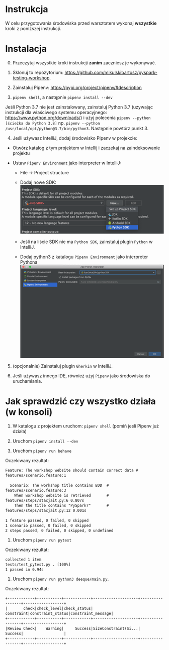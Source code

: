 # Instrukcja

W celu przygotowania środowiska przed warsztatem wykonaj **wszystkie** kroki z poniższej instrukcji.

# Instalacja

0. Przeczytaj wszystkie kroki instrukcji **zanim** zaczniesz je wykonywać.

1. Sklonuj to repozytorium: https://github.com/mikulskibartosz/pyspark-testing-workshop.

2. Zainstaluj Pipenv: https://pypi.org/project/pipenv/#description

3. `pipenv shell`, a następnie `pipenv install --dev`

Jeśli Python 3.7 nie jest zainstalowany, zainstaluj Python 3.7 (używając instrukcji dla właściwego systemu operacyjnego: https://www.python.org/downloads/) i użyj polecenia `pipenv --python [ścieżka do Python 3.8]` np. `pipenv --python /usr/local/opt/python@3.7/bin/python3`. Następnie powtórz punkt 3.

4. Jeśli używasz IntelliJ, dodaj środowisko Pipenv w projekcie:

* Otwórz katalog z tym projektem w Intellij i zaczekaj na zaindeksowanie projektu

* Ustaw `Pipenv Environment` jako interpreter w IntelliJ:

  * File -> Project structure

  * Dodaj nowe SDK: ![Ustawienie SKD](img/new_sdk.png)
  
  * Jeśli na liście SDK nie ma `Python SDK`, zainstaluj plugin `Python` w IntelliJ.

  * Dodaj python3 z katalogu `Pipenv Environment` jako interpreter Pythona ![Interpreter z .venv](img/interpreter.png)

5. (opcjonalnie) Zainstaluj plugin `Gherkin` w IntelliJ.

6. Jeśli używasz innego IDE, również użyj `Pipenv` jako środowiska do uruchamiania.

# Jak sprawdzić czy wszystko działa (w konsoli)

1. W katalogu z projektem uruchom: `pipenv shell` (pomiń jeśli Pipenv już działa)

1. Uruchom `pipenv install --dev`

1. Uruchom `pipenv run behave`

Oczekiwany rezultat:

```
Feature: The workshop website should contain correct data # features/scenario.feature:1

  Scenario: The workshop title contains BDD  # features/scenario.feature:3
    When workshop website is retrieved       # features/steps/stacjait.py:6 0.807s
    Then the title contains "PySpark?"       # features/steps/stacjait.py:12 0.001s

1 feature passed, 0 failed, 0 skipped
1 scenario passed, 0 failed, 0 skipped
2 steps passed, 0 failed, 0 skipped, 0 undefined
```

1. Uruchom `pipenv run pytest`

Oczekiwany rezultat:

```
collected 1 item
tests/test_pytest.py . [100%]
1 passed in 0.94s
```

1. Uruchom `pipenv run python3 deeque/main.py`.

Oczekiwany rezultat:

```
+------------+-----------+------------+--------------------+-----------------+------------------+
|       check|check_level|check_status|          constraint|constraint_status|constraint_message|
+------------+-----------+------------+--------------------+-----------------+------------------+
|Review Check|    Warning|     Success|SizeConstraint(Si...|          Success|                  |
+------------+-----------+------------+--------------------+-----------------+------------------+
```